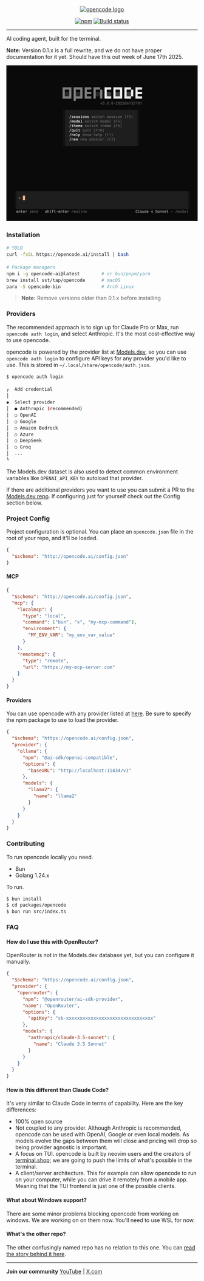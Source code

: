 <p align="center">
  <a href="https://opencode.ai">
    <picture>
      <source srcset="packages/web/src/assets/logo-dark.svg" media="(prefers-color-scheme: dark)">
      <source srcset="packages/web/src/assets/logo-light.svg" media="(prefers-color-scheme: light)">
      <img src="packages/web/src/assets/logo-light.svg" alt="opencode logo">
    </picture>
  </a>
</p>
<p align="center">
  <a href="https://www.npmjs.com/package/opencode-ai"><img alt="npm" src="https://img.shields.io/npm/v/opencode-ai?style=flat-square" /></a>
  <a href="https://github.com/sst/opencode/actions/workflows/publish.yml"><img alt="Build status" src="https://img.shields.io/github/actions/workflow/status/sst/opencode/publish.yml?style=flat-square&branch=dev" /></a>
</p>

---

AI coding agent, built for the terminal.

**Note:** Version 0.1.x is a full rewrite, and we do not have proper documentation for it yet. Should have this out week of June 17th 2025.

[![opencode Terminal UI](screenshot.png)](https://opencode.ai)

### Installation

```bash
# YOLO
curl -fsSL https://opencode.ai/install | bash

# Package managers
npm i -g opencode-ai@latest        # or bun/pnpm/yarn
brew install sst/tap/opencode      # macOS
paru -S opencode-bin               # Arch Linux
```

> **Note:** Remove versions older than 0.1.x before installing

### Providers

The recommended approach is to sign up for Claude Pro or Max, run `opencode auth login`, and select Anthropic. It's the most cost-effective way to use opencode.

opencode is powered by the provider list at [Models.dev](https://models.dev), so you can use `opencode auth login` to configure API keys for any provider you'd like to use. This is stored in `~/.local/share/opencode/auth.json`.

```bash
$ opencode auth login

┌  Add credential
│
◆  Select provider
│  ● Anthropic (recommended)
│  ○ OpenAI
│  ○ Google
│  ○ Amazon Bedrock
│  ○ Azure
│  ○ DeepSeek
│  ○ Groq
│  ...
└
```

The Models.dev dataset is also used to detect common environment variables like `OPENAI_API_KEY` to autoload that provider.

If there are additional providers you want to use you can submit a PR to the [Models.dev repo](https://github.com/sst/models.dev). If configuring just for yourself check out the Config section below.

### Project Config

Project configuration is optional. You can place an `opencode.json` file in the root of your repo, and it'll be loaded.

```json title="opencode.json"
{
  "$schema": "http://opencode.ai/config.json"
}
```

#### MCP

```json title="opencode.json"
{
  "$schema": "http://opencode.ai/config.json",
  "mcp": {
    "localmcp": {
      "type": "local",
      "command": ["bun", "x", "my-mcp-command"],
      "environment": {
        "MY_ENV_VAR": "my_env_var_value"
      }
    },
    "remotemcp": {
      "type": "remote",
      "url": "https://my-mcp-server.com"
    }
  }
}
```

#### Providers

You can use opencode with any provider listed at [here](https://ai-sdk.dev/providers/ai-sdk-providers). Be sure to specify the npm package to use to load the provider.

```json title="opencode.json"
{
  "$schema": "https://opencode.ai/config.json",
  "provider": {
    "ollama": {
      "npm": "@ai-sdk/openai-compatible",
      "options": {
        "baseURL": "http://localhost:11434/v1"
      },
      "models": {
        "llama2": {
          "name": "llama2"
        }
      }
    }
  }
}
```

### Contributing

To run opencode locally you need.

- Bun
- Golang 1.24.x

To run.

```bash
$ bun install
$ cd packages/opencode
$ bun run src/index.ts
```

### FAQ

#### How do I use this with OpenRouter?

OpenRouter is not in the Models.dev database yet, but you can configure it manually.

```json title="opencode.json"
{
  "$schema": "https://opencode.ai/config.json",
  "provider": {
    "openrouter": {
      "npm": "@openrouter/ai-sdk-provider",
      "name": "OpenRouter",
      "options": {
        "apiKey": "sk-xxxxxxxxxxxxxxxxxxxxxxxxxxxxxxxx"
      },
      "models": {
        "anthropic/claude-3.5-sonnet": {
          "name": "Claude 3.5 Sonnet"
        }
      }
    }
  }
}
```

#### How is this different than Claude Code?

It's very similar to Claude Code in terms of capability. Here are the key differences:

- 100% open source
- Not coupled to any provider. Although Anthropic is recommended, opencode can be used with OpenAI, Google or even local models. As models evolve the gaps between them will close and pricing will drop so being provider agnostic is important.
- A focus on TUI. opencode is built by neovim users and the creators of [terminal.shop](https://terminal.shop); we are going to push the limits of what's possible in the terminal.
- A client/server architecture. This for example can allow opencode to run on your computer, while you can drive it remotely from a mobile app. Meaning that the TUI frontend is just one of the possible clients.

#### What about Windows support?

There are some minor problems blocking opencode from working on windows. We are working on on them now. You'll need to use WSL for now.

#### What's the other repo?

The other confusingly named repo has no relation to this one. You can [read the story behind it here](https://x.com/thdxr/status/1933561254481666466).

---

**Join our community** [YouTube](https://www.youtube.com/c/sst-dev) | [X.com](https://x.com/SST_dev)
